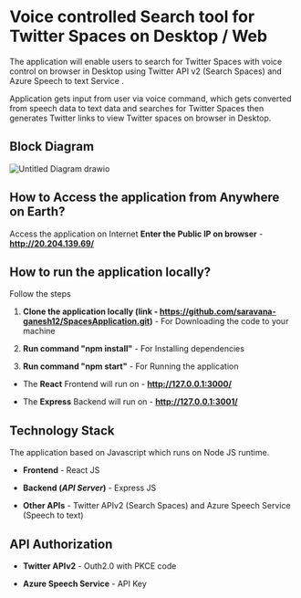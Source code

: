 # Voice controlled Search tool for Twitter Spaces on Desktop / Web

The application will enable users to search for Twitter Spaces with voice control on browser in Desktop using Twitter API v2 (Search Spaces) and Azure Speech to text Service
.

Application gets input from user via voice command, which gets converted from speech data to text data and searches for Twitter Spaces then generates Twitter links to view Twitter spaces on browser in Desktop.

Block Diagram
--------------

![Untitled Diagram drawio](https://user-images.githubusercontent.com/63070727/185543141-f2925ce6-02f4-4663-9694-0430d7949667.png)

How to Access the application from Anywhere on Earth?
------------------------------------------------------

Access the application on Internet 
**Enter the Public IP on browser** - **http://20.204.139.69/**

How to run the application locally?
-----------------------------------

Follow the steps

1. **Clone the application locally (link - https://github.com/saravana-ganesh12/SpacesApplication.git)** - For Downloading the code to your machine

2. **Run command "npm install"** - For Installing dependencies

3. **Run command "npm start"** - For Running the application

+ The **React** Frontend will run on - **http://127.0.0.1:3000/**

+ The **Express** Backend will run on - **http://127.0.0.1:3001/**

Technology Stack
----------------
The application based on Javascript which runs on Node JS runtime.

+ **Frontend** - React JS

+ **Backend (*API Server*)** - Express JS

+ **Other APIs** - Twitter APIv2 (Search Spaces) and Azure Speech Service (Speech to text) 

API Authorization
-----------------

+ **Twitter APIv2** - Outh2.0 with PKCE code

+ **Azure Speech Service** - API Key



